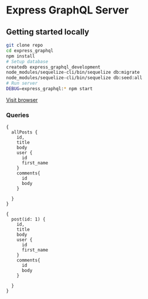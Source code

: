 # Express GraphQL Server

## Getting started locally

```bash
git clone repo
cd express_graphql
npm install
# Setup database
createdb express_graphql_development
node_modules/sequelize-cli/bin/sequelize db:migrate
node_modules/sequelize-cli/bin/sequelize db:seed:all
# Run server
DEBUG=express_graphql:* npm start
```

[Visit browser](http://localhost:3000/)

### Queries

```
{
  allPosts {
    id,
    title
    body
    user {
      id
      first_name
    }
    comments{
      id
      body
    }

  }
}
```

```
{
  post(id: 1) {
    id,
    title
    body
    user {
      id
      first_name
    }
    comments{
      id
      body
    }

  }
}
```
